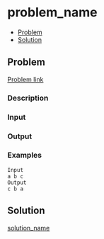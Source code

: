 # problem_name
- [Problem](#problem)
- [Solution](#solution)

## Problem
[Problem link](problem_link)

### Description

### Input

### Output

### Examples
```
Input
a b c
Output
c b a
```

## Solution

[solution_name](./solution_cpp)
